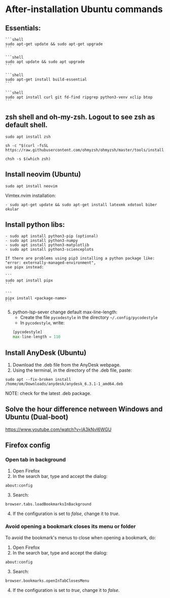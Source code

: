 # After-installation Ubuntu commands

## Essentials:

    ```shell
    sudo apt-get update && sudo apt-get upgrade
    ```

    ```shell
    sudo apt update && sudo apt upgrade
    ```

    ```shell
    sudo apt-get install build-essential
    ```

    ```shell
    sudo apt install curl git fd-find ripgrep python3-venv xclip btop
    ```


## zsh shell and oh-my-zsh. **Logout to see zsh as default shell**.

```shell
sudo apt install zsh
```

```shell
sh -c "$(curl -fsSL https://raw.githubusercontent.com/ohmyzsh/ohmyzsh/master/tools/install.sh)"
```

```shell
chsh -s $(which zsh)
```





## Install neovim (Ubuntu)
```shell
sudo apt install neovim
```

Vimtex.nvim installation:
```shell
- sudo apt-get update && sudo apt-get install latexmk xdotool biber okular
```


## Install python libs:

    - sudo apt install python3-pip (optional)
    - sudo apt install python3-numpy
    - sudo apt install python3-matplotlib
    - sudo apt install python3-scienceplots

    If there are problems using pip3 installing a python package like: "error: externally-managed-environment",
    use pipx instead:

    ```
    sudo apt install pipx
    ```

    ```
    pipx install <package-name>
    ```

5. python-lsp-sever change default max-line-length:
    - Create the file `pycodestyle` in the directory `~/.config/pycodestyle`
    - In `pycodestyle`, write:
    ```python
    [pycodestyle]
    max-line-length = 110
    ```


## Install AnyDesk (Ubuntu)

1. Download the .deb file from the AnyDesk webpage.
2. Using the terminal, in the directory of the .deb file, paste:
```
sudo apt --fix-broken install /home/om/Downloads/anydesk/anydesk_6.3.1-1_amd64.deb
```
NOTE: check for the latest .deb package.

## Solve the hour difference netween Windows and Ubuntu (Dual-boot)
https://www.youtube.com/watch?v=lA3kNvI6WGU


## Firefox config

### Open tab in background

1. Open Firefox
2. In the search bar, type and accept the dialog:
```
about:config
```
3. Search:
```
browser.tabs.loadBookmarksInBackground
```
4. If the configuration is set to *false*, change it to *true*.

### Avoid opening a bookmark closes its menu or folder

To avoid the bookmark's menus to close when opening a bookmark, do:

1. Open Firefox
2. In the search bar, type and accept the dialog:
```
about:config
```
3. Search:
```
browser.bookmarks.openInTabClosesMenu
```
4. If the configuration is set to *true*, change it to *false*.
